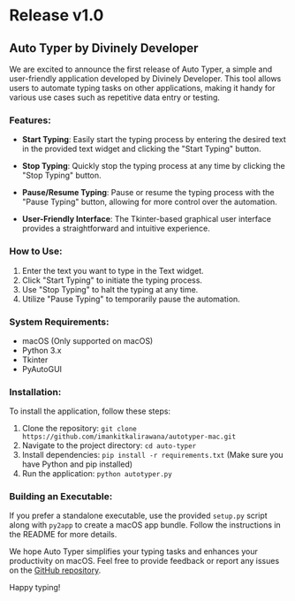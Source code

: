 # Release v1.0

## Auto Typer by Divinely Developer

We are excited to announce the first release of Auto Typer, a simple and user-friendly application developed by Divinely Developer. This tool allows users to automate typing tasks on other applications, making it handy for various use cases such as repetitive data entry or testing.

### Features:

- **Start Typing**: Easily start the typing process by entering the desired text in the provided text widget and clicking the "Start Typing" button.

- **Stop Typing**: Quickly stop the typing process at any time by clicking the "Stop Typing" button.

- **Pause/Resume Typing**: Pause or resume the typing process with the "Pause Typing" button, allowing for more control over the automation.

- **User-Friendly Interface**: The Tkinter-based graphical user interface provides a straightforward and intuitive experience.

### How to Use:

1. Enter the text you want to type in the Text widget.
2. Click "Start Typing" to initiate the typing process.
3. Use "Stop Typing" to halt the typing at any time.
4. Utilize "Pause Typing" to temporarily pause the automation.

### System Requirements:

- macOS (Only supported on macOS)
- Python 3.x
- Tkinter
- PyAutoGUI

### Installation:

To install the application, follow these steps:

1. Clone the repository: `git clone https://github.com/imankitkalirawana/autotyper-mac.git`
2. Navigate to the project directory: `cd auto-typer`
3. Install dependencies: `pip install -r requirements.txt` (Make sure you have Python and pip installed)
4. Run the application: `python autotyper.py`

### Building an Executable:

If you prefer a standalone executable, use the provided `setup.py` script along with `py2app` to create a macOS app bundle. Follow the instructions in the README for more details.

We hope Auto Typer simplifies your typing tasks and enhances your productivity on macOS. Feel free to provide feedback or report any issues on the [GitHub repository](https://github.com/imankitkalirawana/autotyper-mac).

Happy typing!
